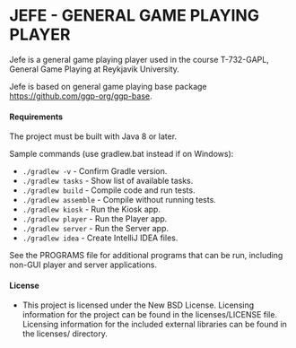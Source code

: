 # JEFE - GENERAL GAME PLAYING PLAYER

Jefe is a general game playing player used in the course T-732-GAPL, General Game Playing at Reykjavik University.

Jefe is based on general game playing base package https://github.com/ggp-org/ggp-base.

#### Requirements

The project must be built with Java 8 or later.

Sample commands (use gradlew.bat instead if on Windows):

* `./gradlew -v` - Confirm Gradle version.
* `./gradlew tasks` - Show list of available tasks.
* `./gradlew build` - Compile code and run tests.
* `./gradlew assemble` - Compile without running tests.
* `./gradlew kiosk` - Run the Kiosk app.
* `./gradlew player` - Run the Player app.
* `./gradlew server` - Run the Server app.
* `./gradlew idea` - Create IntelliJ IDEA files.


See the PROGRAMS file for additional programs that can be run, including non-GUI player and server applications.

#### License

* This project is licensed under the New BSD License. Licensing information for
  the project can be found in the licenses/LICENSE file. Licensing information
  for the included external libraries can be found in the licenses/ directory.
